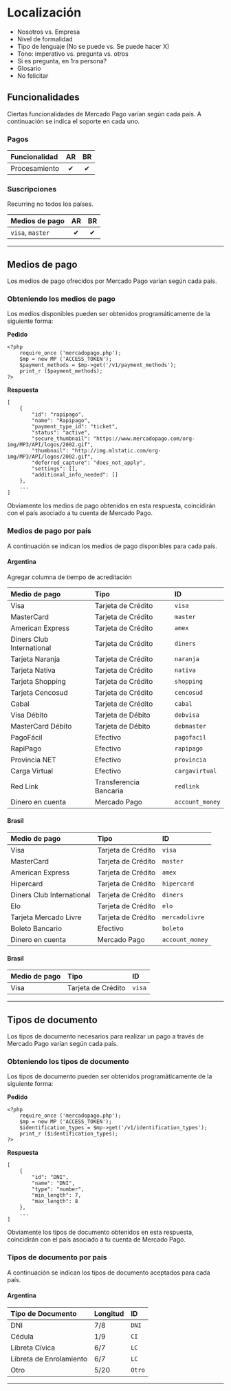 # Localización

* Nosotros vs. Empresa
* Nivel de formalidad
* Tipo de lenguaje (No se puede vs. Se puede hacer X)
* Tono: imperativo vs. pregunta vs. otros
* Si es pregunta, en 1ra persona?
* Glosario
* No felicitar


## Funcionalidades

Ciertas funcionalidades de Mercado Pago varían según cada país. A continuación se indica el soporte en cada uno.

### Pagos

Funcionalidad             | AR    | BR    |  
:------------------------ | :---: | :---: |
Procesamiento             | ✔     | ✔     |

### Suscripciones

Recurring no todos los países.


Medios de pago             | AR    | BR    |  
:------------------------ | :---: | :---: |
`visa`, `master`             | ✔     | ✔     |

***


## Medios de pago

Los medios de pago ofrecidos por Mercado Pago varían según cada país.

### Obteniendo los medios de pago

Los medios disponibles pueden ser obtenidos programáticamente de la siguiente forma:

**Pedido**

	<?php
		require_once ('mercadopago.php');
		$mp = new MP ('ACCESS_TOKEN');
		$payment_methods = $mp->get('/v1/payment_methods');
		print_r ($payment_methods);
	?>
	
**Respuesta**

	[
		{
		    "id": "rapipago",
		    "name": "Rapipago",
		    "payment_type_id": "ticket",
		    "status": "active",
		    "secure_thumbnail": "https://www.mercadopago.com/org-img/MP3/API/logos/2002.gif",
		    "thumbnail": "http://img.mlstatic.com/org-img/MP3/API/logos/2002.gif",
		    "deferred_capture": "does_not_apply",
		    "settings": [],
		    "additional_info_needed": []
		},
		...
	]

Obviamente los medios de pago obtenidos en esta respuesta, coincidirán con el país asociado a tu cuenta de Mercado Pago.

### Medios de pago por país

A continuación se indican los medios de pago disponibles para cada país.

#### Argentina

Agregar columna de tiempo de acreditación

Medio de pago   				| Tipo                     | ID  
:-------------------------	| :----------------------- |:--------------------
Visa							| Tarjeta de Crédito       | `visa`
MasterCard					| Tarjeta de Crédito       | `master`
American Express				| Tarjeta de Crédito       | `amex`
Diners Club International	| Tarjeta de Crédito       | `diners`
Tarjeta Naranja				| Tarjeta de Crédito       | `naranja`
Tarjeta Nativa				| Tarjeta de Crédito       | `nativa`
Tarjeta Shopping				| Tarjeta de Crédito       | `shopping`
Tarjeta Cencosud				| Tarjeta de Crédito       | `cencosud`
Cabal							| Tarjeta de Crédito       | `cabal`
Visa Débito       			| Tarjeta de Débito        | `debvisa`
MasterCard Débito			| Tarjeta de Débito        | `debmaster`
PagoFácil						| Efectivo                 | `pagofacil`
RapiPago						| Efectivo                 | `rapipago`
Provincia NET					| Efectivo                 | `provincia`
Carga Virtual					| Efectivo                 | `cargavirtual`
Red Link			       	| Transferencia Bancaria   | `redlink`
Dinero en cuenta	       	| Mercado Pago             | `account_money`

#### Brasil

Medio de pago   				| Tipo                     | ID  
:-------------------------	| :----------------------- |:--------------------
Visa							| Tarjeta de Crédito       | `visa`
MasterCard					| Tarjeta de Crédito       | `master`
American Express				| Tarjeta de Crédito       | `amex`
Hipercard						| Tarjeta de Crédito       | `hipercard`
Diners Club International	| Tarjeta de Crédito       | `diners`
Elo								| Tarjeta de Crédito       | `elo`
Tarjeta Mercado Livre		| Tarjeta de Crédito       | `mercadolivre`
Boleto Bancario				| Efectivo                 | `boleto`
Dinero en cuenta	       	| Mercado Pago             | `account_money`

#### Brasil

Medio de pago   				| Tipo                     | ID  
:-------------------------	| :----------------------- |:--------------------
Visa							| Tarjeta de Crédito       | `visa`

***

## Tipos de documento

Los tipos de documento necesarios para realizar un pago a través de Mercado Pago varían según cada país.

### Obteniendo los tipos de documento

Los tipos de documento pueden ser obtenidos programáticamente de la siguiente forma:

**Pedido**

	<?php
		require_once ('mercadopago.php');
		$mp = new MP ('ACCESS_TOKEN');
		$identification_types = $mp->get('/v1/identification_types');
		print_r ($identification_types);
	?>
	
**Respuesta**

	[
		{
			"id": "DNI",
			"name": "DNI",
			"type": "number",
			"min_length": 7,
			"max_length": 8
		},
		...
	]
	
Obviamente los tipos de documento obtenidos en esta respuesta, coincidirán con el país asociado a tu cuenta de Mercado Pago.

### Tipos de documento por país

A continuación se indican los tipos de documento aceptados para cada país.

#### Argentina

Tipo de Documento         | Longitud    | ID  
:------------------------ | :---------| :----------
DNI                       | 7/8         | `DNI`
Cédula                    | 1/9         | `CI`
Libreta Cívica            | 6/7         | `LC`
Libreta de Enrolamiento   | 6/7         | `LC`
Otro                      | 5/20        | `Otro`

***
